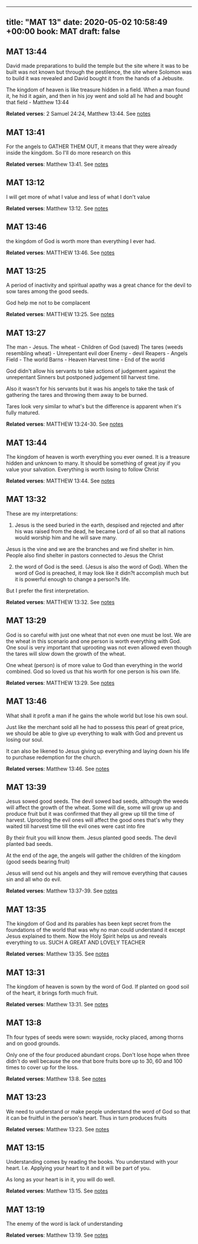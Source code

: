 
---
title: "MAT 13"
date: 2020-05-02 10:58:49 +00:00
book: MAT
draft: false
---

## MAT 13:44

David made preparations to build the temple but the site where it was to be built was not known but through the pestilence, the site where Solomon was to build it was revealed and David bought it from the hands of a Jebusite.

The kingdom of heaven is like treasure hidden in a field. When a man found it, he hid it again, and then in his joy went and sold all he had and bought that field - Matthew 13:44

**Related verses**: 2 Samuel 24:24, Matthew 13:44. See [notes](https://my.bible.com/notes/3420548274280194926)


## MAT 13:41

For the angels to GATHER THEM OUT, it means that they were already inside the kingdom. So I'll do more research on this

**Related verses**: Matthew 13:41. See [notes](https://my.bible.com/notes/3420539310582784760)


## MAT 13:12

I will get more of what I value and less of what I don't value

**Related verses**: Matthew 13:12. See [notes](https://my.bible.com/notes/3295819315790209251)


## MAT 13:46

the kingdom of God is worth more than everything I ever had.

**Related verses**: MATTHEW 13:46. See [notes](https://my.bible.com/notes/3220380446689583838)


## MAT 13:25

A period of inactivity and spiritual apathy was a great chance for the devil to sow tares among the good seeds.

God help me not to be complacent

**Related verses**: MATTHEW 13:25. See [notes](https://my.bible.com/notes/3216011854460215495)


## MAT 13:27

The man - Jesus. 
The wheat - Children of God (saved) 
The tares (weeds resembling wheat) - Unrepentant evil doer
Enemy - devil
Reapers - Angels
Field - The world
Barns - Heaven
Harvest time - End of the world

God didn't allow his servants to take actions of judgement against the unrepentant Sinners but postponed judgement till harvest time.

Also it wasn't for his servants but it was his angels to take the task of gathering the tares and throwing them away to be burned.

Tares look very similar to what's but the difference is apparent when it's fully matured.

**Related verses**: MATTHEW 13:24-30. See [notes](https://my.bible.com/notes/3216007761457045621)


## MAT 13:44

The kingdom of heaven is worth everything you ever owned. It is a treasure hidden and unknown to many. It should be something of great joy if you value your salvation. Everything is worth losing to follow Christ

**Related verses**: MATTHEW 13:44. See [notes](https://my.bible.com/notes/2838518444906504761)


## MAT 13:32

These are my interpretations:

1) Jesus is the seed buried in the earth, despised and rejected and after his was raised from the dead, he became Lord of all so that all nations would worship him and he will save many.

Jesus is the vine and we are the branches and we find shelter in him. People also find shelter in pastors connected to Jesus the Christ 

2) the word of God is the seed. (Jesus is also the word of God). When the word of God is preached, it may look like it didn?t accomplish much but it is powerful enough to change a person?s life.

But I prefer the first interpretation.

**Related verses**: MATTHEW 13:32. See [notes](https://my.bible.com/notes/2834919250769732472)


## MAT 13:29

God is so careful with just one wheat that not even one must be lost. We are the wheat in this scenario and one person is worth everything with God. One soul is very important that uprooting was not even allowed even though the tares will slow down the growth of the wheat.

One wheat (person) is of more value to God than everything in the world combined. God so loved us that his worth for one person is his own life.

**Related verses**: MATTHEW 13:29. See [notes](https://my.bible.com/notes/2834913730394579796)


## MAT 13:46

What shall it profit a man if he gains the whole world but lose his own soul.

Just like the merchant sold all he had to possess this pearl of great price, we should be able to give up everything to walk with God and prevent us losing our soul.

It can also be likened to Jesus giving up everything and laying down his life to purchase redemption for the church.

**Related verses**: Matthew 13:46. See [notes](https://my.bible.com/notes/2511577516637675894)


## MAT 13:39

Jesus sowed good seeds. The devil sowed bad seeds, although the weeds will affect the growth of the wheat. Some will die, some will grow up and produce fruit but it was confirmed that they all grew up till the time of harvest. Uprooting the evil ones will affect the good ones that's why they waited till harvest time till the evil ones were cast into fire 

By their fruit you will know them. Jesus planted good seeds. The devil planted bad seeds.

At the end of the age, the angels will gather the children of the kingdom (good seeds bearing fruit)

Jesus will send out his angels and they will remove everything that causes sin and all who do evil.

**Related verses**: Matthew 13:37-39. See [notes](https://my.bible.com/notes/2509415361859543205)


## MAT 13:35

The kingdom of God and its parables has been kept secret from the foundations of the world that was why no man could understand it except Jesus explained to them. Now the Holy Spirit helps us and reveals everything to us. SUCH A GREAT AND LOVELY TEACHER

**Related verses**: Matthew 13:35. See [notes](https://my.bible.com/notes/2509405278266187909)


## MAT 13:31

The kingdom of heaven is sown by the word of God. If planted on good soil of the heart, it brings forth much fruit.

**Related verses**: Matthew 13:31. See [notes](https://my.bible.com/notes/2508690228312268828)


## MAT 13:8

Th four types of seeds were sown: wayside, rocky placed, among thorns and on good grounds.

Only one of the four produced abundant crops. Don't lose hope when three didn't do well because the one that bore fruits bore up to 30, 60 and 100 times to cover up for the loss.

**Related verses**: Matthew 13:8. See [notes](https://my.bible.com/notes/2508682149990490113)


## MAT 13:23

We need to understand or make people understand the word of God so that it can be fruitful in the person's heart. Thus in turn produces fruits

**Related verses**: Matthew 13:23. See [notes](https://my.bible.com/notes/2506515527271965609)


## MAT 13:15

Understanding comes by reading the books. You understand with your heart. I.e. Applying your heart to it and it will be part of you. 

As long as your heart is in it, you will do well.

**Related verses**: Matthew 13:15. See [notes](https://my.bible.com/notes/2506509673441256353)


## MAT 13:19

The enemy of the word is lack of understanding

**Related verses**: Matthew 13:19. See [notes](https://my.bible.com/notes/2457371362944868997)

